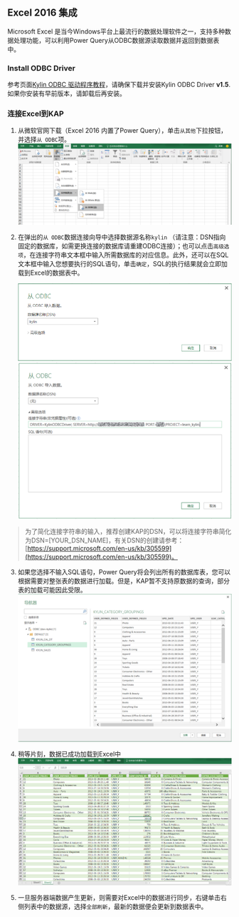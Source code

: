 ## Excel 2016 集成

Microsoft Excel 是当今Windows平台上最流行的数据处理软件之一，支持多种数据处理功能，可以利用Power Query从ODBC数据源读取数据并返回到数据表中。

### Install ODBC Driver
参考页面[Kylin ODBC 驱动程序教程](../driver/odbc.cn.md)，请确保下载并安装Kylin ODBC Driver __v1.5__. 如果你安装有早前版本，请卸载后再安装。 

### 连接Excel到KAP
1. 从微软官网下载（Excel 2016 内置了Power Query），单击`从其他`下拉按钮，并选择`从 ODBC`项。
   ![](images/excel_2016/excel_1.PNG)

2. 在弹出的`从 ODBC`数据连接向导中选择数据源名称`kylin` （请注意：DSN指向固定的数据库，如需更换连接的数据库请重建ODBC连接）；也可以点击`高级选项`，在连接字符串文本框中输入所需数据库的对应信息。此外，还可以在SQL文本框中输入您想要执行的SQL语句，单击`确定`，SQL的执行结果就会立即加载到Excel的数据表中。

   ![](images/excel_2016/excel_3.png)
   ![](images/excel_2016/excel_4.PNG)

> 为了简化连接字符串的输入，推荐创建KAP的DSN，可以将连接字符串简化为DSN=[YOUR_DSN_NAME]，有关DSN的创建请参考：[https://support.microsoft.com/en-us/kb/305599](https://support.microsoft.com/en-us/kb/305599)。


3. 如果您选择不输入SQL语句，Power Query将会列出所有的数据库表，您可以根据需要对整张表的数据进行加载。但是，KAP暂不支持原数据的查询，部分表的加载可能因此受限。
   ![](images/excel_2016/excel_6.png)
4. 稍等片刻，数据已成功加载到Excel中
   ![](images/excel_2016/excel_7.png)
5. 一旦服务器端数据产生更新，则需要对Excel中的数据进行同步，右键单击右侧列表中的数据源，选择`全部刷新`，最新的数据便会更新到数据表中。

   ​
